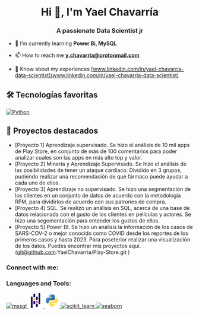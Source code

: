 <h1 align="center">Hi 👋, I'm Yael Chavarría</h1>
<h3 align="center">A passionate Data Scientist jr</h3>

- 🌱 I’m currently learning **Power Bi, MySQL**

- 📫 How to reach me **y.chavarria@protonmail.com**

- 📄 Know about my experiences [www.linkedin.com/in/yael-chavarría-data-scientist](www.linkedin.com/in/yael-chavarría-data-scientist)

## 🛠️ Tecnologías favoritas
[![Python](https://img.shields.io/badge/-Python-black?style=flat&logo=python)](https://python.org)

## 🎯 Proyectos destacados
- [Proyecto 1] Aprendizaje supervisado. Se hizo el análisis de 10 mil apps de Play Store, en conjunto de más de 100 comentarios para poder analizar cuales son las apps en más alto top y valor. 
- [Proyecto 2] Minería y Aprendizaje Supervisado. Se hizo el análisis de las posibilidades de tener un ataque cardiaco. Dividido en 3 grupos, pudiendo realizar una recomendación de qué fármaco puede ayudar a cada uno de ellos. 
- [Proyecto 3] Aprendizaje no supervisado. Se hizo una segmentación de los clientes en un conjunto de datos de acuerdo con la metodología RFM, para dividirlos de acuerdo con sus patrones de compra.
- [Proyecto 4] SQL. Se realizó un análisis en SQL, acerca de una base de datos relacionada con el gusto de los clientes en películas y actores. Se hizo una segementación para entender los gustos de ellos.
- [Proyecto 5] Power BI. Se hizo  un analisis la información de los casos de SARS-COV-2 o mejor conocido como COVID desde los reportes de los primeros casos y hasta 2023. Para poseterior realizar una visualización de los datos.
  Puedes encontrar mis proyectos aquí. (git@github.com:YaelChavarria/Play-Store.git )

<h3 align="left">Connect with me:</h3>
<p align="left">
</p>

<h3 align="left">Languages and Tools:</h3>
<p align="left"> <a href="https://www.microsoft.com/en-us/sql-server" target="_blank" rel="noreferrer"> <img src="https://www.svgrepo.com/show/303229/microsoft-sql-server-logo.svg" alt="mssql" width="40" height="40"/> </a> <a href="https://pandas.pydata.org/" target="_blank" rel="noreferrer"> <img src="https://raw.githubusercontent.com/devicons/devicon/2ae2a900d2f041da66e950e4d48052658d850630/icons/pandas/pandas-original.svg" alt="pandas" width="40" height="40"/> </a> <a href="https://www.python.org" target="_blank" rel="noreferrer"> <img src="https://raw.githubusercontent.com/devicons/devicon/master/icons/python/python-original.svg" alt="python" width="40" height="40"/> </a> <a href="https://scikit-learn.org/" target="_blank" rel="noreferrer"> <img src="https://upload.wikimedia.org/wikipedia/commons/0/05/Scikit_learn_logo_small.svg" alt="scikit_learn" width="40" height="40"/> </a> <a href="https://seaborn.pydata.org/" target="_blank" rel="noreferrer"> <img src="https://seaborn.pydata.org/_images/logo-mark-lightbg.svg" alt="seaborn" width="40" height="40"/> </a> </p>


